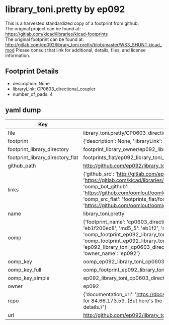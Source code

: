 # library_toni.pretty by ep092  
This is a harvested standardized copy of a footprint from github.  
The original project can be found at:  
https://gitlab.com/kicad/libraries/kicad-footprints  
The original footprint can be found at:
http://gitlab.com/ep092/library_toni.pretty/blob/master/WS3_SHUNT.kicad_mod
Please consult that link for additional, details, files, and license information.  
## Footprint Details
* description: None  
* libraryLink: CP0603_directional_coupler  
* number_of_pads: 4  
## yaml dump  
| Key | Value |  
| --- | --- |  
| file | library_toni.pretty/CP0603_directional_coupler.kicad_mod |  
| footprint | {'description': None, 'libraryLink': 'CP0603_directional_coupler', 'number_of_pads': 4} |  
| footprint_library_directory | footprint_library_owner/ep092_library_toni.pretty |  
| footprint_library_directory_flat | footprints_flat/ep092_library_toni_cp0603_directional_coupler/working |  
| github_path | http://github.com/ep092/library_toni.pretty/blob/master/CP0603_directional_coupler.kicad_mod |  
| links | {'github_src': 'http://gitlab.com/ep092/library_toni.pretty/blob/master/WS3_SHUNT.kicad_mod', 'github_src_repo': 'https://gitlab.com/kicad/libraries/kicad-footprints', 'oomp_bot': 'footprints/ep092_library_toni_cp0603_directional_coupler/working', 'oomp_bot_github': 'https://github.com/oomlout/oomlout_oomp_footprint_bot/tree/main/footprints/ep092_library_toni_cp0603_directional_coupler/working', 'oomp_src_flat': 'footprints_flat/footprints_flat/ep092_library_toni_cp0603_directional_coupler/working', 'oomp_src_flat_github': 'https://github.com/oomlout/oomlout_oomp_footprint_src/tree/main/footprints_flat/ep092_library_toni_cp0603_directional_coupler/working'} |  
| name | library_toni.pretty |  
| oomp | {'footprint_name': 'cp0603_directional_coupler', 'library_name': 'library_toni', 'md5': 'eb1f200ec8ac049d251602e6e6925881', 'md5_10': 'eb1f200ec8', 'md5_5': 'eb1f2', 'md5_6': 'eb1f20', 'oomp_key': 'oomp_ep092_library_toni_cp0603_directional_coupler', 'oomp_key_extra': 'oomp_footprint_ep092_library_toni_cp0603_directional_coupler', 'oomp_key_full': 'oomp_footprint_ep092_library_toni_cp0603_directional_coupler_eb1f20', 'oomp_key_simple': 'ep092_library_toni_cp0603_directional_coupler', 'original_filename': 'library_toni.pretty/CP0603_directional_coupler.kicad_mod', 'owner_name': 'ep092'} |  
| oomp_key | oomp_ep092_library_toni_cp0603_directional_coupler |  
| oomp_key_full | oomp_footprint_ep092_library_toni_cp0603_directional_coupler |  
| oomp_key_simple | ep092_library_toni_cp0603_directional_coupler |  
| owner | ep092 |  
| repo | {'documentation_url': 'https://docs.github.com/rest/overview/resources-in-the-rest-api#rate-limiting', 'message': "API rate limit exceeded for 84.66.173.59. (But here's the good news: Authenticated requests get a higher rate limit. Check out the documentation for more details.)"} |  
| url | http://github.com/ep092/library_toni.pretty |  

